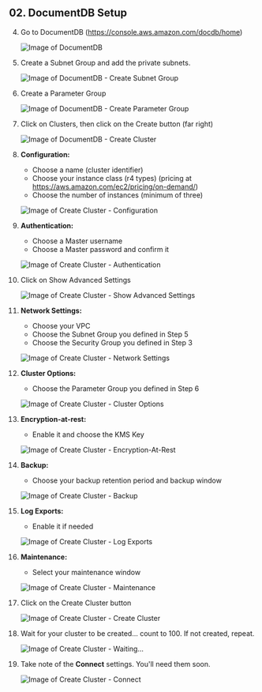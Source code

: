 ## 02. DocumentDB Setup

4.  Go to DocumentDB (https://console.aws.amazon.com/docdb/home)

    ![Image of DocumentDB](documentdb.png)

5.  Create a Subnet Group and add the private subnets.

    ![Image of DocumentDB - Create Subnet Group](subnetgroup.png)

6.  Create a Parameter Group

    ![Image of DocumentDB - Create Parameter Group](parametergroup.png)

7.  Click on Clusters, then click on the Create button (far right)

    ![Image of DocumentDB - Create Cluster](createcluster.png)

8.  **Configuration:** 

    * Choose a name (cluster identifier)
    * Choose your instance class (r4 types) (pricing at https://aws.amazon.com/ec2/pricing/on-demand/)
    * Choose the number of instances (minimum of three)

    ![Image of Create Cluster - Configuration](configuration.png)

9.  **Authentication:**

    * Choose a Master username
    * Choose a Master password and confirm it
    
    ![Image of Create Cluster - Authentication](authentication.png)
    
10. Click on Show Advanced Settings

    ![Image of Create Cluster - Show Advanced Settings](advancedsettings.png)

11. **Network Settings:**

    * Choose your VPC
    * Choose the Subnet Group you defined in Step 5
    * Choose the Security Group you defined in Step 3
    
    ![Image of Create Cluster - Network Settings](networksettings.png)

12. **Cluster Options:**
    
    * Choose the Parameter Group you defined in Step 6
    
    ![Image of Create Cluster - Cluster Options](clusteroptions.png)
    
13. **Encryption-at-rest:**
    
    * Enable it and choose the KMS Key
    
    ![Image of Create Cluster - Encryption-At-Rest](encryption.png)
    
14. **Backup:**

    * Choose your backup retention period and backup window
    
    ![Image of Create Cluster - Backup](backup.png)
    
15. **Log Exports:**

    * Enable it if needed
    
    ![Image of Create Cluster - Log Exports](logexports.png)
    
16. **Maintenance:**

    * Select your maintenance window
    
    ![Image of Create Cluster - Maintenance](maintenance.png)
    
17. Click on the Create Cluster button

    ![Image of Create Cluster - Create Cluster](createcluster_end.png)

18. Wait for your cluster to be created... count to 100. If not created, repeat.

    ![Image of Create Cluster - Waiting...](waiting.png)

19. Take note of the **Connect** settings. You'll need them soon.

    ![Image of Create Cluster - Connect](connect.png)
